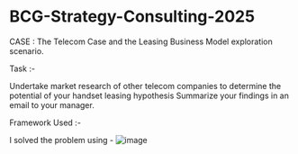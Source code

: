 # BCG-Strategy-Consulting-2025
CASE : The Telecom Case and the Leasing Business Model exploration scenario.

Task :-

Undertake market research of other telecom companies to determine the potential of your handset leasing hypothesis 
Summarize your findings in an email to your manager.


Framework Used :- 

 I solved the problem using -
 ![image](https://github.com/user-attachments/assets/141ee194-e59d-4f98-a3d3-58ba4a9eb2c8)


